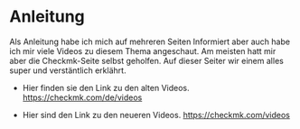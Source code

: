 # Anleitung #

Als Anleitung habe ich mich auf mehreren Seiten Informiert aber auch habe ich mir viele Videos zu diesem Thema angeschaut. Am meisten hatt mir aber die Checkmk-Seite selbst geholfen.
Auf dieser Seiter wir einem alles super und verstäntlich erklährt.

* Hier finden sie den Link zu den alten Videos. https://checkmk.com/de/videos

* Hier sind den Link zu den neueren Videos. https://checkmk.com/videos


